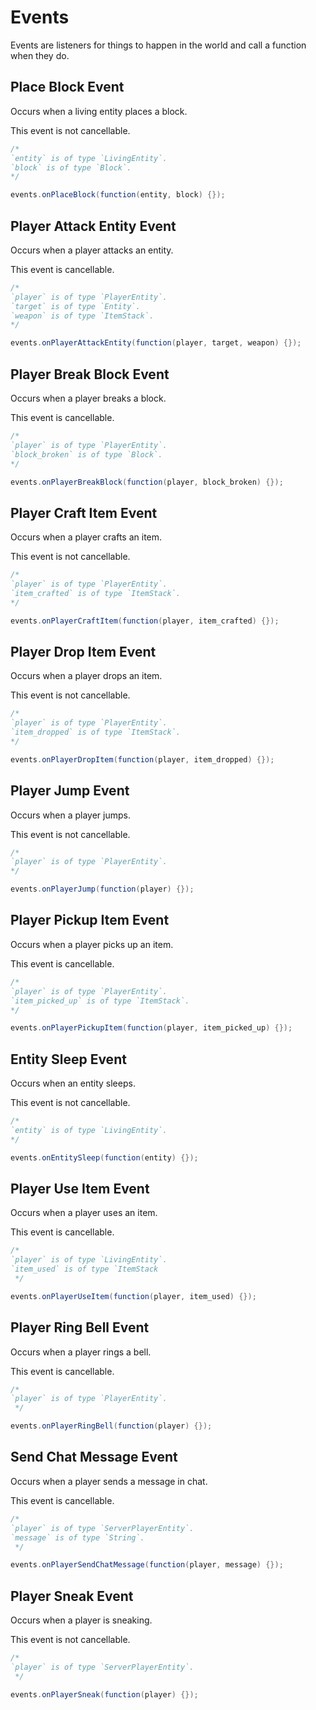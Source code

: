 # Events

Events are listeners for things to happen in the world and call a function when they do.

## Place Block Event

Occurs when a living entity places a block.

This event is not cancellable.

```java
/*
`entity` is of type `LivingEntity`.
`block` is of type `Block`.
*/

events.onPlaceBlock(function(entity, block) {});
```

## Player Attack Entity Event

Occurs when a player attacks an entity.

This event is cancellable.

```java
/*
`player` is of type `PlayerEntity`.
`target` is of type `Entity`.
`weapon` is of type `ItemStack`.
*/

events.onPlayerAttackEntity(function(player, target, weapon) {});
```

## Player Break Block Event

Occurs when a player breaks a block.

This event is cancellable.

```java
/*
`player` is of type `PlayerEntity`.
`block_broken` is of type `Block`.
*/

events.onPlayerBreakBlock(function(player, block_broken) {});
```

## Player Craft Item Event

Occurs when a player crafts an item.

This event is not cancellable.

```java
/*
`player` is of type `PlayerEntity`.
`item_crafted` is of type `ItemStack`.
*/

events.onPlayerCraftItem(function(player, item_crafted) {});
```

## Player Drop Item Event

Occurs when a player drops an item.

This event is not cancellable.

```java
/*
`player` is of type `PlayerEntity`.
`item_dropped` is of type `ItemStack`.
*/

events.onPlayerDropItem(function(player, item_dropped) {});
```

## Player Jump Event

Occurs when a player jumps.

This event is not cancellable.

```java
/*
`player` is of type `PlayerEntity`.
*/

events.onPlayerJump(function(player) {});
```

## Player Pickup Item Event

Occurs when a player picks up an item.

This event is cancellable.

```java
/*
`player` is of type `PlayerEntity`.
`item_picked_up` is of type `ItemStack`.
*/

events.onPlayerPickupItem(function(player, item_picked_up) {});
```

## Entity Sleep Event

Occurs when an entity sleeps.

This event is not cancellable.

```java
/*
`entity` is of type `LivingEntity`.
*/

events.onEntitySleep(function(entity) {});
```

## Player Use Item Event

Occurs when a player uses an item.

This event is cancellable.

```java
/*
`player` is of type `LivingEntity`.
`item_used` is of type `ItemStack
 */

events.onPlayerUseItem(function(player, item_used) {});
```

## Player Ring Bell Event

Occurs when a player rings a bell.

This event is cancellable.

```java
/*
`player` is of type `PlayerEntity`.
 */

events.onPlayerRingBell(function(player) {});
```

## Send Chat Message Event

Occurs when a player sends a message in chat.

This event is cancellable.

```java
/*
`player` is of type `ServerPlayerEntity`.
`message` is of type `String`.
 */

events.onPlayerSendChatMessage(function(player, message) {});
```

## Player Sneak Event

Occurs when a player is sneaking.

This event is not cancellable.

```java
/*
`player` is of type `ServerPlayerEntity`.
 */

events.onPlayerSneak(function(player) {});
```
